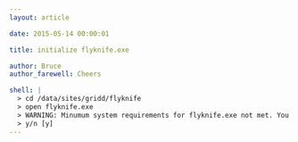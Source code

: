 ```yaml
---
layout: article

date: 2015-05-14 00:00:01

title: initialize flyknife.exe

author: Bruce
author_farewell: Cheers

shell: |
  > cd /data/sites/gridd/flyknife
  > open flyknife.exe
  > WARNING: Minumum system requirements for flyknife.exe not met. You may experience system instability. Continue?
  > y/n [y]
---
```

